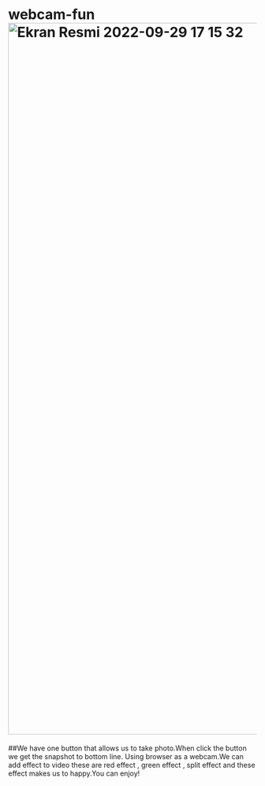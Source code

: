 # webcam-fun<img width="1440" alt="Ekran Resmi 2022-09-29 17 15 32" src="https://user-images.githubusercontent.com/83887666/193056191-02f307b9-829e-4392-a955-4ff1fb276e7f.png">


##We have one button that allows us to take photo.When click the button we get the snapshot to bottom line.
Using browser as a webcam.We can add effect to video these are red effect , green effect , split effect and these effect makes us to happy.You can enjoy!
